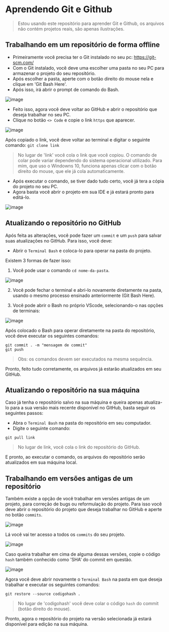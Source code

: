 # Aprendendo Git e Github
> Estou usando este repositório para aprender Git e Github, os arquivos não contém projetos reais, são apenas ilustrações.

## Trabalhando em um repositório de forma offline
* Primeiramente você precisa ter o Git instalado no seu pc: https://git-scm.com/
* Com o Git instalado, você deve uma escolher uma pasta no seu PC para armazenar o projeto do seu repositório.
* Após escolher a pasta, aperte com o botão direito do mouse nela e clique em 'Git Bash Here'.
* Após isso, irá abrir o prompt de comando do Bash.

![image](https://github.com/thiagoreys/Aprendendo-Git-e-GitHub/assets/130335096/b5f21784-37bd-4d22-84b0-89b23e69b001)

* Feito isso, agora você deve voltar ao GitHub e abrir o repositório que deseja trabalhar no seu PC.
* Clique no botão `<> Code` e copie o link `https` que aparecer.

![image](https://github.com/thiagoreys/sistema-de-cadastro/assets/130335096/7672d942-63bd-4cec-872a-6ad4962ca9c1)

Após copiado o link, você deve voltar ao terminal e digitar o seguinte comando:
` git clone link `
> No lugar de 'link' você cola o link que você copiou. O comando de colar pode variar dependendo do sistema operacional utilizado. Para mim, que uso o Windowns 10, funciona apenas clicar com o botão direito do mouse, que ele já cola automaticamente.

* Após executar o comando, se tiver dado tudo certo, você já tera a cópia do projeto no seu PC.
* Agora basta você abrir o projeto em sua IDE e já estará pronto para editá-lo.

![image](https://github.com/thiagoreys/sistema-de-cadastro/assets/130335096/5c4f351d-292b-4f04-a011-8781550965ee)

## Atualizando o repositório no GitHub

Após feita as alterações, você pode fazer um `commit` e um `push` para salvar suas atualizações no GitHub. Para isso, você deve:

* Abrir o `Terminal Bash` e coloca-lo para operar na pasta do projeto.

Existem 3 formas de fazer isso:

1. Você pode usar o comando `cd nome-da-pasta`.

![image](https://github.com/thiagoreys/sistema-de-cadastro/assets/130335096/4c969c29-ac28-4e79-8c91-5e7fe8e4a45b)

2. Você pode fechar o terminal e abri-lo novamente diretamente na pasta, usando o mesmo processo ensinado anteriormente (Git Bash Here).

3. Você pode abrir o Bash no próprio VScode, selecionando-o nas opções de terminais:

![image](https://github.com/thiagoreys/sistema-de-cadastro/assets/130335096/567f02af-b1b3-459d-994f-e3e311ae0ae4)

Após colocado o Bash para operar diretamente na pasta do repositório, você deve executar os seguintes comandos:
```
git commit . -m "mensagem de commit"
git push
```
> Obs: os comandos devem ser executados na mesma sequência.

Pronto, feito tudo corretamente, os arquivos já estarão atualizados em seu GitHub.

## Atualizando o repositório na sua máquina

Caso já tenha o repositório salvo na sua máquina e queira apenas atualiza-lo para a sua versão mais recente disponível no GitHub, basta seguir os seguintes passos:

* Abra o `Terminal Bash` na pasta do repositório em seu computador.
* Digite o seguinte comando:
```
git pull link
```
> No lugar de link, você cola o link do repositório do GitHub.

E pronto, ao executar o comando, os arquivos do repositório serão atualizados em sua máquina local.

## Trabalhando em versões antigas de um repositório

Também existe a opção de você trabalhar em versões antigas de um projeto, para correção de bugs ou reformulação do projeto.
Para isso você deve abrir o repositório do projeto que deseja trabalhar no GitHub e aperte no botão `commits`.

![image](https://github.com/thiagoreys/Aprendendo-Git-e-GitHub/assets/130335096/7aa1210d-e8ce-4d0e-9896-0506bfc3d2b3)

Lá você vai ter acesso a todos os `commits` do seu projeto.

![image](https://github.com/thiagoreys/Aprendendo-Git-e-GitHub/assets/130335096/4e0a08c1-5063-4c5b-9d9c-8d76be099e5f)

Caso queira trabalhar em cima de alguma dessas versões, copie o código `hash` também conhecido como 'SHA' do commit em questão.

![image](https://github.com/thiagoreys/Aprendendo-Git-e-GitHub/assets/130335096/498a37b4-c542-4774-8475-f99ecc45075e)

Agora você deve abrir novamente o `Terminal Bash` na pasta em que deseja trabalhar e executar os seguintes comandos:

``` 
git restore --source codigohash .
```
> No lugar de 'codigohash' você deve colar o código `hash` do commit (botão direito do mouse).

Pronto, agora o repositório do projeto na versão selecionada já estará disponível para edição na sua máquina.
